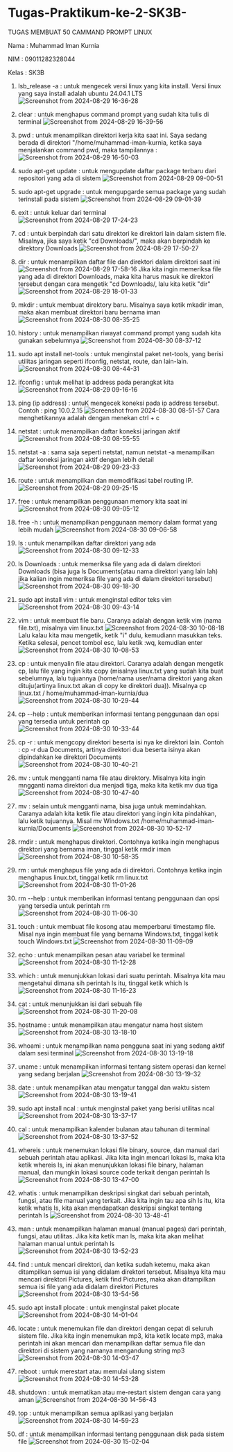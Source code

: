 # Tugas-Praktikum-ke-2-SK3B-
TUGAS MEMBUAT 50 CAMMAND PROMPT LINUX

Nama  : Muhammad Iman Kurnia

NIM   : 09011282328044

Kelas : SK3B

1. lsb_release -a : untuk mengecek versi linux yang kita install. Versi linux yang saya install adalah ubuntu 24.04.1 LTS
   ![Screenshot from 2024-08-29 16-36-28](https://github.com/user-attachments/assets/67500b48-ed32-4ae5-9c3d-b941a0bc769a)
   
2. clear : untuk menghapus command prompt yang sudah kita tulis di terminal
   ![Screenshot from 2024-08-29 16-39-56](https://github.com/user-attachments/assets/c9b4bc72-a8c5-4bc2-ab82-1ee0959348d1)
   
3. pwd : untuk menampilkan direktori kerja kita saat ini. Saya sedang berada di direktori "/home/muhammad-iman-kurnia, ketika saya menjalankan command      pwd, maka tampilannya :
   ![Screenshot from 2024-08-29 16-50-03](https://github.com/user-attachments/assets/11f1b132-7301-4176-a7e3-e66d55426fd7)
   
4. sudo apt-get update : untuk mengupdate daftar package terbaru dari repositori yang ada di sistem
   ![Screenshot from 2024-08-29 09-00-51](https://github.com/user-attachments/assets/7e5e9cff-06d4-499e-b648-6d90961ced8f)
   
5. sudo apt-get upgrade : untuk mengupgarde semua package yang sudah terinstall pada sistem
   ![Screenshot from 2024-08-29 09-01-39](https://github.com/user-attachments/assets/8744f083-8ada-4e46-a7de-2e316b5383fc)

6. exit : untuk keluar dari terminal
   ![Screenshot from 2024-08-29 17-24-23](https://github.com/user-attachments/assets/59745798-e590-49b2-bb1e-0c2046e416b8)
   
7. cd : untuk berpindah dari satu direktori ke direktori lain dalam sistem file. Misalnya, jika saya ketik "cd Downloads/", maka akan berpindah ke          direktory Downloads
   ![Screenshot from 2024-08-29 17-50-27](https://github.com/user-attachments/assets/998cd633-0b39-4f01-88b6-45950f2b0962)
   
8. dir : untuk menampilkan daftar file dan direktori dalam direktori saat ini
   ![Screenshot from 2024-08-29 17-58-16](https://github.com/user-attachments/assets/a0d3a947-d847-45e9-8db9-78cec9524444)
   Jika kita ingin memeriksa file yang ada di direktori Downloads, maka kita harus masuk ke direktori tersebut dengan cara mengetik "cd Downloads/, lalu    kita ketik "dir"
   ![Screenshot from 2024-08-29 18-01-33](https://github.com/user-attachments/assets/e05cd729-8f72-4460-a1be-c0aa549adf2b)
   
9. mkdir : untuk membuat direktory baru. Misalnya saya ketik mkadir iman, maka akan membuat direktori baru bernama iman
   ![Screenshot from 2024-08-30 08-35-25](https://github.com/user-attachments/assets/3cae4952-3eee-4574-8944-0748c5aa3f6e)

10. history : untuk menampilkan riwayat command prompt yang sudah kita gunakan sebelumnya
    ![Screenshot from 2024-08-30 08-37-12](https://github.com/user-attachments/assets/ba24f194-fe4f-47d5-bd26-bebe9bd008e9)

11. sudo apt install net-tools : untuk menginstal paket net-tools, yang berisi utilitas jaringan seperti ifconfig, netstat, route, dan lain-lain.
    ![Screenshot from 2024-08-30 08-44-31](https://github.com/user-attachments/assets/ac7172b3-d14d-4ad3-9909-5a3d70b6bb19)

12. ifconfig : untuk melihat ip address pada perangkat kita
    ![Screenshot from 2024-08-29 09-16-16](https://github.com/user-attachments/assets/cf0f67a1-2e30-4f2e-a521-39f9a843ceac)

13. ping (ip address) : untuK mengecek koneksi pada ip address tersebut. Contoh : ping 10.0.2.15
    ![Screenshot from 2024-08-30 08-51-57](https://github.com/user-attachments/assets/18f383df-575f-4c24-b9f0-306f68ab3c6a)
    Cara menghetikannya adalah dengan menekan ctrl + c
    
14. netstat : untuk menampilkan daftar koneksi jaringan aktif
    ![Screenshot from 2024-08-30 08-55-55](https://github.com/user-attachments/assets/207bf5a3-5692-4c2a-bdfd-6691ec9c4dd2)

15. netstat -a : sama saja seperti netstat, namun netstat -a menampilkan daftar koneksi jaringan aktif dengan lebih detail
    ![Screenshot from 2024-08-29 09-23-33](https://github.com/user-attachments/assets/3f13060d-b252-4ced-9c2c-f25608f941a1)

16. route : untuk menampilkan dan memodifikasi tabel routing IP.
    ![Screenshot from 2024-08-29 09-25-15](https://github.com/user-attachments/assets/5240d8ea-4866-4c09-b608-379ceef488a2)

17. free : untuk menampilkan penggunaan memory kita saat ini
    ![Screenshot from 2024-08-30 09-05-12](https://github.com/user-attachments/assets/da6c60f9-ace0-45ff-b051-e3cb99b7ad4a)

18. free -h : untuk menampilkan penggunaan memory dalam format yang lebih mudah
    ![Screenshot from 2024-08-30 09-06-58](https://github.com/user-attachments/assets/6ba65024-785d-4958-bb4b-afc77a13b354)

19. ls : untuk menampilkan daftar direktori yang ada
    ![Screenshot from 2024-08-30 09-12-33](https://github.com/user-attachments/assets/9980fb52-5087-4650-a571-10a3641e8f74)

20. ls Downloads : untuk memeriksa file yang ada di dalam direktori Downloads (bisa juga ls Documents(atau nama direktori yang lain lah) jika kalian         ingin memeriksa file yang ada di dalam direktori tersebut)
    ![Screenshot from 2024-08-30 09-18-30](https://github.com/user-attachments/assets/25eca42d-c49e-4529-95fe-0d6b542f1e8a)

21. sudo apt install vim : untuk menginstal editor teks vim
    ![Screenshot from 2024-08-30 09-43-14](https://github.com/user-attachments/assets/1a115e4f-7135-442f-b961-9649bc822cfc)

22. vim : untuk membuat file baru. Caranya adalah dengan ketik vim (nama file.txt), misalnya vim linux.txt
    ![Screenshot from 2024-08-30 10-08-18](https://github.com/user-attachments/assets/10015c59-e9bf-41e6-8db0-aee36a0c7920)
    Lalu kalau kita mau mengetik, ketik "i" dulu, kemudiann masukkan teks. Ketika selesai, pencet tombol esc, lalu ketik :wq, kemudian enter
    ![Screenshot from 2024-08-30 10-08-53](https://github.com/user-attachments/assets/b3dc689e-962a-413a-bacf-fd386542dca1)

23. cp : untuk menyalin file atau direktori. Caranya adalah dengan mengetik cp, lalu file yang ingin kita copy (misalnya linux.txt yang sudah kita buat      sebelumnya, lalu tujuannya (home/nama user/nama direktori yang akan dituju(artinya linux.txt akan di copy ke direktori dua)). Misalnya cp linux.txt /   home/muhammad-iman-kurnia/dua
    ![Screenshot from 2024-08-30 10-29-44](https://github.com/user-attachments/assets/cd096594-2e2c-44a1-aeac-8e61b1912658)

24. cp --help : untuk memberikan informasi tentang penggunaan dan opsi yang tersedia untuk perintah cp
    ![Screenshot from 2024-08-30 10-33-44](https://github.com/user-attachments/assets/a1a6b6ef-a3f0-4fc7-8e09-70d5e690928f)

25. cp -r : untuk mengcopy direktori beserta isi nya ke direktori lain. Contoh : cp -r dua Documents, artinya direktori dua beserta isinya akan              dipindahkan ke direktori Documents
    ![Screenshot from 2024-08-30 10-40-21](https://github.com/user-attachments/assets/0c1e758f-5626-4192-8b0a-07f2ee077585)

26. mv : untuk mengganti nama file atau direktory. Misalnya kita ingin mngganti nama direktori dua menjadi tiga, maka kita ketik mv dua tiga
    ![Screenshot from 2024-08-30 10-47-40](https://github.com/user-attachments/assets/9b72e931-10f4-422e-996d-21831b77b95c)

27. mv : selain untuk mengganti nama, bisa juga untuk memindahkan. Caranya adalah kita ketik file atau direktori yang ingin kita pindahkan, lalu ketik       tujuannya. Misal mv Windows.txt /home/muhammad-iman-kurnia/Documents
    ![Screenshot from 2024-08-30 10-52-17](https://github.com/user-attachments/assets/3d6aa244-09b1-44c3-adfd-0ded52924c8d)

28. rmdir : untuk menghapus direktori. Contohnya ketika ingin menghapus direktori yang bernama iman, tinggal ketik rmdir iman
    ![Screenshot from 2024-08-30 10-58-35](https://github.com/user-attachments/assets/30868559-0623-4851-a643-b248f06dea32)

29. rm : untuk menghapus file yang ada di direktori. Contohnya ketika ingin menghapus linux.txt, tinggal ketik rm linux.txt
    ![Screenshot from 2024-08-30 11-01-26](https://github.com/user-attachments/assets/ca35e2e2-fd7c-4cac-bfa9-8ef57b3d971d)

30. rm --help : untuk memberikan informasi tentang penggunaan dan opsi yang tersedia untuk perintah rm
    ![Screenshot from 2024-08-30 11-06-30](https://github.com/user-attachments/assets/711e88bf-ce12-4886-bfcd-e9ec27fb0fa6)

31. touch : untuk membuat file kosong atau memperbarui timestamp file. Misal nya ingin membuat file yang bernama Windows.txt, tinggal ketik touch            Windows.txt
    ![Screenshot from 2024-08-30 11-09-09](https://github.com/user-attachments/assets/d023596b-1423-4dcd-b037-035de73760a4)

32. echo : untuk menampilkan pesan atau variabel ke terminal
    ![Screenshot from 2024-08-30 11-12-28](https://github.com/user-attachments/assets/a4b32597-eb2e-42b4-8ef8-a5323a5c6d7b)

33. which : untuk menunjukkan lokasi dari suatu perintah. Misalnya kita mau mengetahui dimana sih perintah ls itu, tinggal ketik which ls
    ![Screenshot from 2024-08-30 11-16-23](https://github.com/user-attachments/assets/a2a5c859-fcbe-4f8b-b61c-0e0417d0b117)

34. cat : untuk menunjukkan isi dari sebuah file
    ![Screenshot from 2024-08-30 11-20-08](https://github.com/user-attachments/assets/4aa6e35b-aec7-4936-90af-400f60e4a195)

35. hostname : untuk menampilkan atau mengatur nama host sistem
    ![Screenshot from 2024-08-30 13-18-10](https://github.com/user-attachments/assets/6b7429b8-3bb2-46ae-bc6f-1ceaf83727bd)

36. whoami : untuk menampilkan nama pengguna saat ini yang sedang aktif dalam sesi terminal
    ![Screenshot from 2024-08-30 13-19-18](https://github.com/user-attachments/assets/f10085a8-095f-48bc-8610-c08a3c100127)

37. uname : untuk menampilkan informasi tentang sistem operasi dan kernel yang sedang berjalan
    ![Screenshot from 2024-08-30 13-19-32](https://github.com/user-attachments/assets/fdc8b9d3-6157-4099-973b-51ea8d25abcd)

38. date : untuk menampilkan atau mengatur tanggal dan waktu sistem
    ![Screenshot from 2024-08-30 13-19-41](https://github.com/user-attachments/assets/9ed57414-b52e-4213-a671-777876b0b026)

39. sudo apt install ncal :  untuk menginstal paket yang berisi utilitas ncal
    ![Screenshot from 2024-08-30 13-37-17](https://github.com/user-attachments/assets/d2468d1b-4ddf-4c7c-8165-84f258f524eb)

40. cal : untuk menampilkan kalender bulanan atau tahunan di terminal
    ![Screenshot from 2024-08-30 13-37-52](https://github.com/user-attachments/assets/5c138eba-d03c-4cc3-bb06-1d90f0198364)

41. whereis : untuk menemukan lokasi file binary, source, dan manual dari sebuah perintah atau aplikasi. Jika kita ingin mencari lokasi ls, maka kita        ketik whereis ls, ini akan menunjukkan lokasi file binary, halaman manual, dan mungkin lokasi source code terkait dengan perintah ls
    ![Screenshot from 2024-08-30 13-47-00](https://github.com/user-attachments/assets/ba8a344b-0a3e-44f9-a16f-4ed9541f4d01)

42. whatis : untuk menampilkan deskripsi singkat dari sebuah perintah, fungsi, atau file manual yang terkait. Jika kita ingin tau apa sih ls itu, kita       ketik whatis ls, kita akan mendapatkan deskripsi singkat tentang perintah ls
    ![Screenshot from 2024-08-30 13-48-41](https://github.com/user-attachments/assets/047c17f3-94b3-4f63-81ae-41b49db745fd)

43. man : untuk menampilkan halaman manual (manual pages) dari perintah, fungsi, atau utilitas. Jika kita ketik man ls, maka kita akan melihat halaman       manual untuk perintah ls
    ![Screenshot from 2024-08-30 13-52-23](https://github.com/user-attachments/assets/c555fec6-a986-40a9-b80f-b7812ca15e25)

44. find : untuk mencari direktori, dan ketika sudah ketemu, maka akan ditampilkan semua isi yang didalam direktori tersebut. Misalnya kita mau mencari     direktori Pictures, ketik find Pictures, maka akan ditampilkan semua isi file yang ada didalam direktori Pictures
    ![Screenshot from 2024-08-30 13-54-56](https://github.com/user-attachments/assets/a9540a9f-d313-4ae4-ba4a-8ab3c119a5cb)

45. sudo apt install plocate : untuk menginstal paket plocate
    ![Screenshot from 2024-08-30 14-01-04](https://github.com/user-attachments/assets/4f5af20b-ff88-4b42-ad81-411d941733f5)

46. locate : untuk menemukan file dan direktori dengan cepat di seluruh sistem file. Jika kita ingin menemukan mp3, kita ketik locate mp3, maka perintah     ini akan mencari dan menampilkan daftar semua file dan direktori di sistem yang namanya mengandung string mp3
    ![Screenshot from 2024-08-30 14-03-47](https://github.com/user-attachments/assets/246bac33-68ae-4ca6-80b1-f11f829e898e)

47. reboot : untuk merestart atau memulai ulang sistem
    ![Screenshot from 2024-08-30 14-53-28](https://github.com/user-attachments/assets/af2b9ba1-0037-4703-a79d-50cd9e18037d)

48. shutdown : untuk mematikan atau me-restart sistem dengan cara yang aman
    ![Screenshot from 2024-08-30 14-56-43](https://github.com/user-attachments/assets/d0c2d778-a8f8-4e7e-82ba-983138b057cf)

49. top : untuk menampilkan semua aplikasi yang berjalan
    ![Screenshot from 2024-08-30 14-59-23](https://github.com/user-attachments/assets/650c9da7-dc5b-46e1-9b3b-c074f76f7d38)

50. df : untuk menampilkan informasi tentang penggunaan disk pada sistem file
    ![Screenshot from 2024-08-30 15-02-04](https://github.com/user-attachments/assets/9c46dee6-5c28-48f0-990a-15849755982a)

